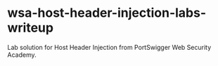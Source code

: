 # wsa-host-header-injection-labs-writeup
Lab solution for Host Header Injection from PortSwigger Web Security Academy.
